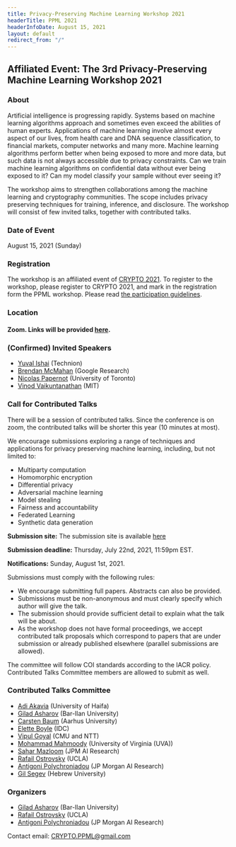 ```yaml
---
title: Privacy-Preserving Machine Learning Workshop 2021
headerTitle: PPML 2021
headerInfoDate: August 15, 2021
layout: default
redirect_from: "/"
---
```


## Affiliated Event: The 3rd Privacy-Preserving Machine Learning Workshop 2021

### About

Artificial intelligence is progressing rapidly. Systems based on machine learning algorithms approach and sometimes even exceed the abilities of human experts. Applications of machine learning involve almost every aspect of our lives, from health care and DNA sequence classification, to financial markets, computer networks and many more. Machine learning algorithms perform better when being exposed to more and more data, but such data is not always accessible due to privacy constraints. Can we train machine learning algorithms on confidential data without ever being exposed to it? Can my model classify your sample without ever seeing it?

The workshop aims to strengthen collaborations among the machine learning and cryptography communities. The scope includes privacy preserving techniques for training, inference, and disclosure. The workshop will consist of few invited talks, together with contributed talks.

### Date of Event
August 15, 2021 (Sunday)

### Registration
The workshop is an affiliated event of [CRYPTO 2021](https://crypto.iacr.org/2021/). To register to the workshop, please register to CRYPTO 2021, and mark in the registration form the PPML workshop. Please read [the participation guidelines](https://crypto.iacr.org/2021/participation.php).

### Location

#### **Zoom. Links will be provided [here](https://crypto.iacr.org/2021/affiliated.php).**


### (Confirmed) Invited Speakers

- [Yuval Ishai](https://www.cs.technion.ac.il/~yuvali/) (Technion)
- [Brendan McMahan](https://research.google/people/author35837/) (Google Research)
- [Nicolas Papernot](https://www.papernot.fr) (University of Toronto)
- [Vinod Vaikuntanathan](http://people.csail.mit.edu/vinodv/) (MIT)



### Call for Contributed Talks

There will be a session of contributed talks. Since the conference is on zoom, the contributed talks will be shorter this year (10 minutes at most).

We encourage submissions exploring a range of techniques and applications for privacy preserving machine learning, including, but not limited to:

- Multiparty computation
- Homomorphic encryption
- Differential privacy
- Adversarial machine learning
- Model stealing
- Fairness and accountability
- Federated Learning
- Synthetic data generation




**Submission site:**
The submission site is available [here](https://secure.iacr.org/websubrev/ppml2021/submit/)

**Submission deadline:**
Thursday, July 22nd, 2021, 11:59pm EST.


**Notifications:**
Sunday, August 1st, 2021.



Submissions must comply with the following rules:
- We encourage submitting full papers. Abstracts can also be provided.
- Submissions must be non-anonymous and must clearly specify which author will give the talk.
- The submission should provide sufficient detail to explain what the talk will be about.
- As the workshop does not have formal proceedings, we accept contributed talk proposals which correspond to papers that are under submission or already published elsewhere (parallel submissions are allowed).

The committee will follow COI standards according to the IACR policy. Contributed Talks Committee members are allowed to submit as well.

### Contributed Talks Committee

- [Adi Akavia](https://sites.google.com/view/akavia) (University of Haifa)
- [Gilad Asharov](http://www.cs.biu.ac.il/~asharog) (Bar-Ilan University)
- [Carsten Baum](http://carstenbaum.com) (Aarhus University)
- [Elette Boyle](https://cs.idc.ac.il/~elette/) (IDC)
- [Vipul Goyal](https://www.cs.cmu.edu/~goyal/) (CMU and NTT)
- [Mohammad Mahmoody](https://www.cs.virginia.edu/~mohammad/) (University of Virginia (UVA))
- [Sahar Mazloom](http://mason.gmu.edu/~sseyedma/index.html) (JPM AI Research)
- [Rafail Ostrovsky](http://web.cs.ucla.edu/~rafail/) (UCLA)
- [Antigoni Polychroniadou](https://antigonip.github.io/) (JP Morgan AI Research)
- [Gil Segev](https://www.gilsegev.net) (Hebrew University)





### Organizers

- [Gilad Asharov](http://www.cs.biu.ac.il/~asharog) (Bar-Ilan University)
- [Rafail Ostrovsky](http://web.cs.ucla.edu/~rafail/) (UCLA)
- [Antigoni Polychroniadou](https://antigonip.github.io/) (JP Morgan AI Research)

Contact email: [CRYPTO.PPML@gmail.com](mailto:CRYPTO.PPML@gmail.com)
